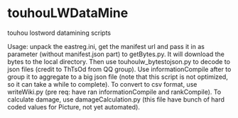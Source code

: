 # touhouLWDataMine
touhou lostword datamining scripts

Usage: unpack the eastreg.ini, get the manifest url and pass it in as parameter (without manifest.json part) to getBytes.py. It will download the bytes to the local directory. Then use touhoulw_bytestojson.py to decode to json files (credit to ThTsOd from QQ group). Use informationCompile after to group it to aggregate to a big json file (note that this script is not optimized, so it can take a while to complete). To convert to csv format, use writeWiki.py (pre req: have ran informationCompile and rankCompile). To calculate damage, use damageCalculation.py (this file have bunch of hard coded values for Picture, not yet automated).
